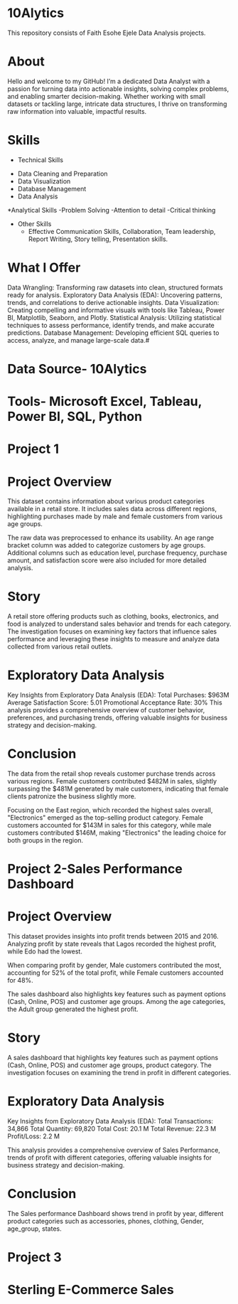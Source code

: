 # 10Alytics
This repository consists of Faith Esohe Ejele Data Analysis projects.

# About
Hello and welcome to my GitHub! I’m a dedicated Data Analyst with a passion for turning data into actionable insights, solving complex problems, and enabling smarter decision-making. Whether working with small datasets or tackling large, intricate data structures, I thrive on transforming raw information into valuable, impactful results.

# Skills

* Technical Skills
 - Data Cleaning and Preparation
 - Data Visualization
 - Database Management
 - Data Analysis

*Analytical Skills
 -Problem Solving
 -Attention to detail
 -Critical thinking

* Other Skills
  - Effective Communication Skills, Collaboration, Team leadership, Report Writing, Story telling, Presentation skills.
  
# What I Offer
Data Wrangling: Transforming raw datasets into clean, structured formats ready for analysis.
Exploratory Data Analysis (EDA): Uncovering patterns, trends, and correlations to derive actionable insights.
Data Visualization: Creating compelling and informative visuals with tools like Tableau, Power BI, Matplotlib, Seaborn, and Plotly.
Statistical Analysis: Utilizing statistical techniques to assess performance, identify trends, and make accurate predictions.
Database Management: Developing efficient SQL queries to access, analyze, and manage large-scale data.# 

# Data Source- 10Alytics

# Tools- Microsoft Excel, Tableau, Power BI, SQL, Python

# Project 1

# Project Overview
This dataset contains information about various product categories available in a retail store. It includes sales data across different regions, highlighting purchases made by male and female customers from various age groups.

The raw data was preprocessed to enhance its usability. An age range bracket column was added to categorize customers by age groups. Additional columns such as education level, purchase frequency, purchase amount, and satisfaction score were also included for more detailed analysis.

# Story
A retail store offering products such as clothing, books, electronics, and food is analyzed to understand sales behavior and trends for each category. The investigation focuses on examining key factors that influence sales performance and leveraging these insights to measure and analyze data collected from various retail outlets.

# Exploratory Data Analysis
Key Insights from Exploratory Data Analysis (EDA):
Total Purchases: $963M
Average Satisfaction Score: 5.01
Promotional Acceptance Rate: 30%
This analysis provides a comprehensive overview of customer behavior, preferences, and purchasing trends, offering valuable insights for business strategy and decision-making.

# Conclusion
The data from the retail shop reveals customer purchase trends across various regions. Female customers contributed $482M in sales, slightly surpassing the $481M generated by male customers, indicating that female clients patronize the business slightly more.

Focusing on the East region, which recorded the highest sales overall, "Electronics" emerged as the top-selling product category. Female customers accounted for $143M in sales for this category, while male customers contributed $146M, making "Electronics" the leading choice for both groups in the region.


# Project 2-Sales Performance Dashboard

# Project Overview

This dataset provides insights into profit trends between 2015 and 2016. Analyzing profit by state reveals that Lagos recorded the highest profit, while Edo had the lowest.

When comparing profit by gender, Male customers contributed the most, accounting for 52% of the total profit, while Female customers accounted for 48%.

The sales dashboard also highlights key features such as payment options (Cash, Online, POS) and customer age groups. Among the age categories, the Adult group generated the highest profit.


# Story
A sales dashboard that highlights key features such as payment options (Cash, Online, POS) and customer age groups, product category. The investigation focuses on examining the trend in profit in different categories.

# Exploratory Data Analysis
Key Insights from Exploratory Data Analysis (EDA):
Total Transactions: 34,866
Total Quantity: 69,820
Total Cost: 20.1 M
Total Revenue: 22.3 M
Profit/Loss: 2.2 M

This analysis provides a comprehensive overview of Sales Performance, trends of profit with different categories, offering valuable insights for business strategy and decision-making.

# Conclusion
The Sales performance Dashboard shows trend in profit by year, different product categories such as accessories, phones, clothing, Gender, age_group, states.


# Project 3
# Sterling E-Commerce Sales


